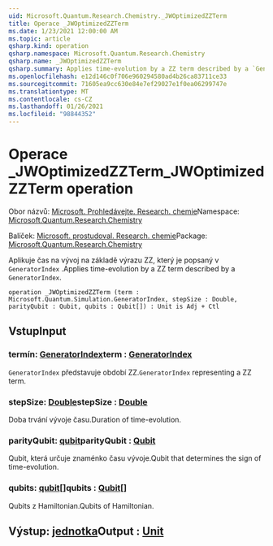 ```yaml
---
uid: Microsoft.Quantum.Research.Chemistry._JWOptimizedZZTerm
title: Operace _JWOptimizedZZTerm
ms.date: 1/23/2021 12:00:00 AM
ms.topic: article
qsharp.kind: operation
qsharp.namespace: Microsoft.Quantum.Research.Chemistry
qsharp.name: _JWOptimizedZZTerm
qsharp.summary: Applies time-evolution by a ZZ term described by a `GeneratorIndex`.
ms.openlocfilehash: e12d146c0f706e960294580ad4b26ca83711ce33
ms.sourcegitcommit: 71605ea9cc630e84e7ef29027e1f0ea06299747e
ms.translationtype: MT
ms.contentlocale: cs-CZ
ms.lasthandoff: 01/26/2021
ms.locfileid: "98844352"
---
```

# <a name="_jwoptimizedzzterm-operation"></a><span data-ttu-id="473d4-102">Operace _JWOptimizedZZTerm</span><span class="sxs-lookup"><span data-stu-id="473d4-102">_JWOptimizedZZTerm operation</span></span>

<span data-ttu-id="473d4-103">Obor názvů: [Microsoft. Prohledávejte. Research. chemie](xref:Microsoft.Quantum.Research.Chemistry)</span><span class="sxs-lookup"><span data-stu-id="473d4-103">Namespace: [Microsoft.Quantum.Research.Chemistry](xref:Microsoft.Quantum.Research.Chemistry)</span></span>

<span data-ttu-id="473d4-104">Balíček: [Microsoft. prostudoval. Research. chemie](https://nuget.org/packages/Microsoft.Quantum.Research.Chemistry)</span><span class="sxs-lookup"><span data-stu-id="473d4-104">Package: [Microsoft.Quantum.Research.Chemistry](https://nuget.org/packages/Microsoft.Quantum.Research.Chemistry)</span></span>


<span data-ttu-id="473d4-105">Aplikuje čas na vývoj na základě výrazu ZZ, který je popsaný v `GeneratorIndex` .</span><span class="sxs-lookup"><span data-stu-id="473d4-105">Applies time-evolution by a ZZ term described by a `GeneratorIndex`.</span></span>

```qsharp
operation _JWOptimizedZZTerm (term : Microsoft.Quantum.Simulation.GeneratorIndex, stepSize : Double, parityQubit : Qubit, qubits : Qubit[]) : Unit is Adj + Ctl
```


## <a name="input"></a><span data-ttu-id="473d4-106">Vstup</span><span class="sxs-lookup"><span data-stu-id="473d4-106">Input</span></span>

### <a name="term--generatorindex"></a><span data-ttu-id="473d4-107">termín: [GeneratorIndex](xref:Microsoft.Quantum.Simulation.GeneratorIndex)</span><span class="sxs-lookup"><span data-stu-id="473d4-107">term : [GeneratorIndex](xref:Microsoft.Quantum.Simulation.GeneratorIndex)</span></span>

<span data-ttu-id="473d4-108">`GeneratorIndex` představuje období ZZ.</span><span class="sxs-lookup"><span data-stu-id="473d4-108">`GeneratorIndex` representing a ZZ term.</span></span>


### <a name="stepsize--double"></a><span data-ttu-id="473d4-109">stepSize: [Double](xref:microsoft.quantum.lang-ref.double)</span><span class="sxs-lookup"><span data-stu-id="473d4-109">stepSize : [Double](xref:microsoft.quantum.lang-ref.double)</span></span>

<span data-ttu-id="473d4-110">Doba trvání vývoje času.</span><span class="sxs-lookup"><span data-stu-id="473d4-110">Duration of time-evolution.</span></span>


### <a name="parityqubit--qubit"></a><span data-ttu-id="473d4-111">parityQubit: [qubit](xref:microsoft.quantum.lang-ref.qubit)</span><span class="sxs-lookup"><span data-stu-id="473d4-111">parityQubit : [Qubit](xref:microsoft.quantum.lang-ref.qubit)</span></span>

<span data-ttu-id="473d4-112">Qubit, která určuje znaménko času vývoje.</span><span class="sxs-lookup"><span data-stu-id="473d4-112">Qubit that determines the sign of time-evolution.</span></span>


### <a name="qubits--qubit"></a><span data-ttu-id="473d4-113">qubits: [qubit](xref:microsoft.quantum.lang-ref.qubit)[]</span><span class="sxs-lookup"><span data-stu-id="473d4-113">qubits : [Qubit](xref:microsoft.quantum.lang-ref.qubit)[]</span></span>

<span data-ttu-id="473d4-114">Qubits z Hamiltonian.</span><span class="sxs-lookup"><span data-stu-id="473d4-114">Qubits of Hamiltonian.</span></span>



## <a name="output--unit"></a><span data-ttu-id="473d4-115">Výstup: [jednotka](xref:microsoft.quantum.lang-ref.unit)</span><span class="sxs-lookup"><span data-stu-id="473d4-115">Output : [Unit](xref:microsoft.quantum.lang-ref.unit)</span></span>

